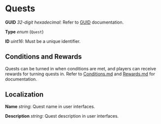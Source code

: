Quests
======

**GUID** *32-digit hexadecimal*: Refer to [GUID](/GUID.md) documentation.

**Type** *enum* (`Quest`)

**ID** *uint16*: Must be a unique identifier.

Conditions and Rewards
----------------------

Quests can be turned in when conditions are met, and players can receive rewards for turning quests in. Refer to [Conditions.md](/NPCAsset/Conditions.md) and [Rewards.md](/NPCAsset/Rewards.md) for documentation.

Localization
------------

**Name** *string*: Quest name in user interfaces.

**Description** *string*: Quest description in user interfaces.
